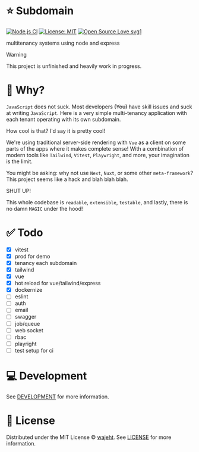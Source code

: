 # ⭐️ Subdomain

[![Node.js CI](https://github.com/wajeht/subdomain/actions/workflows/ci.yml/badge.svg?branch=main)](https://github.com/wajeht/subdomain/actions/workflows/ci.yml) [![License: MIT](https://img.shields.io/badge/License-MIT-blue.svg)](https://github.com/wajeht/subdomain/blob/main/LICENSE) [![Open Source Love svg1](https://badges.frapsoft.com/os/v1/open-source.svg?v=103)](https://github.com/wajeht/subdomain)

multitenancy systems using node and express

> [!WARNING]
> This project is unfinished and heavily work in progress.

# 🤔 Why?

`JavaScript` does not suck. Most developers ~~(You)~~ have skill issues and suck at writing `JavaScript`. Here is a very simple multi-tenancy application with each tenant operating with its own subdomain.

How cool is that? I'd say it is pretty cool!

We're using traditional server-side rendering with `Vue` as a client on some parts of the apps where it makes complete sense! With a combination of modern tools like `Tailwind`, `Vitest`, `Playwright`, and more, your imagination is the limit.

You might be asking: why not use `Next`, `Nuxt`, or some other `meta-framework`? This project seems like a hack and blah blah blah.

SHUT UP!

This whole codebase is `readable`, `extensible`, `testable`, and lastly, there is no damn `MAGIC` under the hood!

# ✅ Todo

- [x] vitest
- [x] prod for demo
- [x] tenancy each subdomain
- [x] tailwind
- [x] vue
- [x] hot reload for vue/tailwind/express
- [x] dockernize
- [ ] eslint
- [ ] auth
- [ ] email
- [ ] swagger
- [ ] job/queue
- [ ] web socket
- [ ] rbac
- [ ] playright
- [ ] test setup for ci

# 💻 Development

See [DEVELOPMENT](./DEVELOPMENT.md) for more information.

# 📜 License

Distributed under the MIT License © [wajeht](https://www.github.com/wajeht). See [LICENSE](./LICENSE) for more information.
